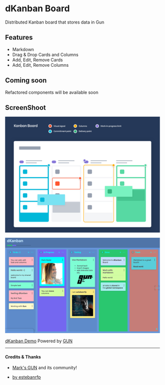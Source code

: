 # dKanban Board

Distributed Kanban board that stores data in Gun

## Features
- Markdown
- Drag & Drop Cards and Columns
- Add, Edit, Remove Cards
- Add, Edit, Remove Columns

## Coming soon
Refactored components will be available soon

## ScreenShoot

![GitHub Logo](docs/screenshot.png)

![GitHub Logo](docs/dkanban.png)

[dKanban Demo](https://dkanban.com/) Powered by [GUN](https://gun.eco/)

-------------

#### Credits & Thanks
* [Mark's GUN](https://gun.eco/) and its community!

* [by estebanrfp](https://desarrolloactivo.com/)
